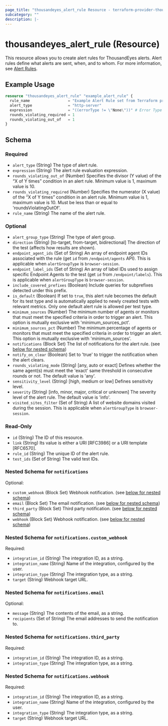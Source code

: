 ```yaml
---
page_title: "thousandeyes_alert_rule Resource - terraform-provider-thousandeyes"
subcategory: ""
description: |-
---
```


# thousandeyes_alert_rule (Resource)

This resource allows you to create alert rules for ThousandEyes alerts. Alert rules define what alerts are sent, when, and to whom. For more information, see [Alert Rules](https://docs.thousandeyes.com/product-documentation/alerts#rule-configuration).

## Example Usage

```terraform
resource "thousandeyes_alert_rule" "example_alert_rule" {
  rule_name                 = "Example Alert Rule set from Terraform provider"
  alert_type                = "http-server"
  expression                = "((errorType != \"None\"))" # Error Type is ANY
  rounds_violating_required = 1
  rounds_violating_out_of   = 1
}
```

<!-- schema generated by tfplugindocs -->
## Schema

### Required

- `alert_type` (String) The type of alert rule.
- `expression` (String) The alert rule evaluation expression.
- `rounds_violating_out_of` (Number) Specifies the divisor (Y value) of the “X of Y times” condition in an alert rule.  Minimum value is 1, maximum value is 10.
- `rounds_violating_required` (Number) Specifies the numerator (X value) of the “X of Y times” condition in an alert rule.  Minimum value is 1, maximum value is 10. Must be less than or equal to 'roundsViolatingOutOf'.
- `rule_name` (String) The name of the alert rule.

### Optional

- `alert_group_type` (String) The type of alert group.
- `direction` (String) [to-target, from-target, bidirectional] The direction of the test (affects how results are shown).
- `endpoint_agent_ids` (Set of String) An array of endpoint agent IDs associated with the rule (get `id` from `/endpoint/agents` API). This is applicable when `alertGroupType` is `browser-session`.
- `endpoint_label_ids` (Set of String) An array of label IDs used to assign specific Endpoint Agents to the test (get `id` from `/endpoint/labels`). This is applicable when `alertGroupType` is `browser-session`.
- `include_covered_prefixes` (Boolean) Include queries for subprefixes detected under this prefix.
- `is_default` (Boolean) If set to `true`, this alert rule becomes the default for its test type and is automatically applied to newly created tests with relevant metrics. Only one default alert rule is allowed per test type.
- `minimum_sources` (Number) The minimum number of agents or monitors that must meet the specified criteria in order to trigger an alert. This option is mutually exclusive with 'minimum_sources_pct'.
- `minimum_sources_pct` (Number) The minimum percentage of agents or monitors that must meet the specified criteria in order to trigger an alert. This option is mutually exclusive with 'minimum_sources'.
- `notifications` (Block Set) The list of notifications for the alert rule. (see [below for nested schema](#nestedblock--notifications))
- `notify_on_clear` (Boolean) Set to 'true' to trigger the notification when the alert clears.
- `rounds_violating_mode` (String) [any, auto or exact] Defines whether the same agent(s) must meet the 'exact' same threshold in consecutive rounds or not. The default value is 'any'.
- `sensitivity_level` (String) [high, medium or low] Defines sensitivity level.
- `severity` (String) [info, minor, major, critical or unknown] The severity level of the alert rule. The default value is 'info'.
- `visited_sites_filter` (Set of String) A list of website domains visited during the session. This is applicable when `alertGroupType` is `browser-session`.

### Read-Only

- `id` (String) The ID of this resource.
- `link` (String) Its value is either a URI [RFC3986] or a URI template [RFC6570].
- `rule_id` (String) The unique ID of the alert rule.
- `test_ids` (Set of String) The valid test IDs.

<a id="nestedblock--notifications"></a>
### Nested Schema for `notifications`

Optional:

- `custom_webhook` (Block Set) Webhook notification. (see [below for nested schema](#nestedblock--notifications--custom_webhook))
- `email` (Block Set) The email notification. (see [below for nested schema](#nestedblock--notifications--email))
- `third_party` (Block Set) Third party notification. (see [below for nested schema](#nestedblock--notifications--third_party))
- `webhook` (Block Set) Webhook notification. (see [below for nested schema](#nestedblock--notifications--webhook))

<a id="nestedblock--notifications--custom_webhook"></a>
### Nested Schema for `notifications.custom_webhook`

Required:

- `integration_id` (String) The integration ID, as a string.
- `integration_name` (String) Name of the integration, configured by the user.
- `integration_type` (String) The integration type, as a string.
- `target` (String) Webhook target URL.


<a id="nestedblock--notifications--email"></a>
### Nested Schema for `notifications.email`

Optional:

- `message` (String) The contents of the email, as a string.
- `recipients` (Set of String) The email addresses to send the notification to.


<a id="nestedblock--notifications--third_party"></a>
### Nested Schema for `notifications.third_party`

Required:

- `integration_id` (String) The integration ID, as a string.
- `integration_type` (String) The integration type, as a string.


<a id="nestedblock--notifications--webhook"></a>
### Nested Schema for `notifications.webhook`

Required:

- `integration_id` (String) The integration ID, as a string.
- `integration_name` (String) Name of the integration, configured by the user.
- `integration_type` (String) The integration type, as a string.
- `target` (String) Webhook target URL.


